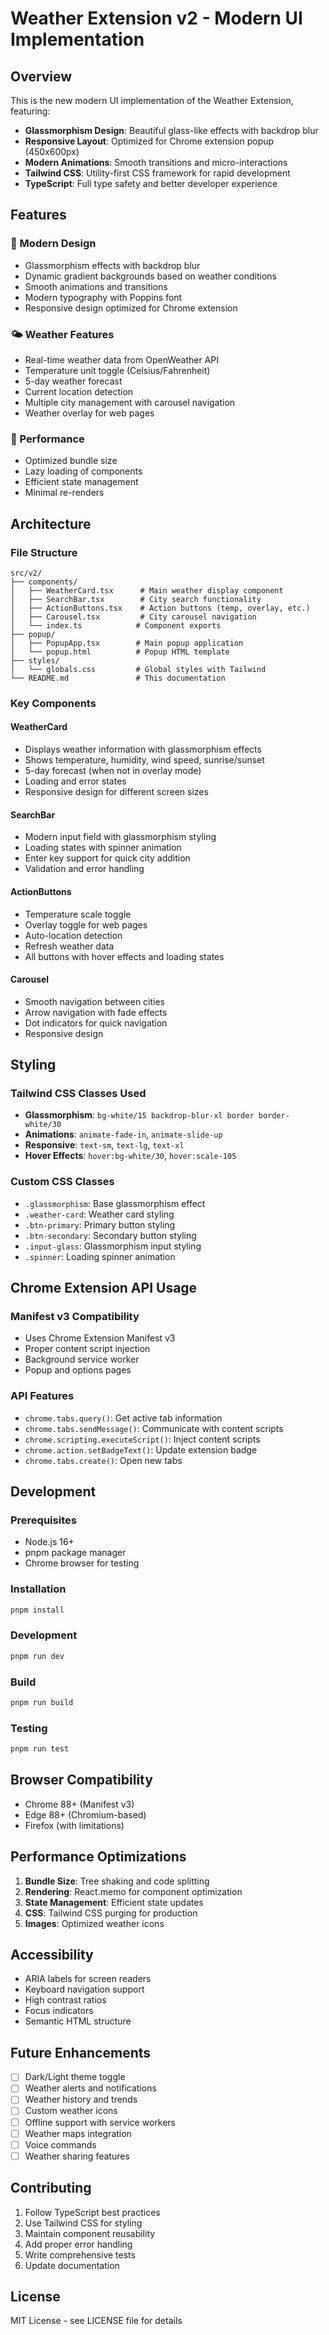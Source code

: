 # Weather Extension v2 - Modern UI Implementation

## Overview

This is the new modern UI implementation of the Weather Extension, featuring:

- **Glassmorphism Design**: Beautiful glass-like effects with backdrop blur
- **Responsive Layout**: Optimized for Chrome extension popup (450x600px)
- **Modern Animations**: Smooth transitions and micro-interactions
- **Tailwind CSS**: Utility-first CSS framework for rapid development
- **TypeScript**: Full type safety and better developer experience

## Features

### 🎨 Modern Design
- Glassmorphism effects with backdrop blur
- Dynamic gradient backgrounds based on weather conditions
- Smooth animations and transitions
- Modern typography with Poppins font
- Responsive design optimized for Chrome extension

### 🌤️ Weather Features
- Real-time weather data from OpenWeather API
- Temperature unit toggle (Celsius/Fahrenheit)
- 5-day weather forecast
- Current location detection
- Multiple city management with carousel navigation
- Weather overlay for web pages

### 🚀 Performance
- Optimized bundle size
- Lazy loading of components
- Efficient state management
- Minimal re-renders

## Architecture

### File Structure
```
src/v2/
├── components/
│   ├── WeatherCard.tsx      # Main weather display component
│   ├── SearchBar.tsx        # City search functionality
│   ├── ActionButtons.tsx    # Action buttons (temp, overlay, etc.)
│   ├── Carousel.tsx         # City carousel navigation
│   └── index.ts            # Component exports
├── popup/
│   ├── PopupApp.tsx        # Main popup application
│   └── popup.html          # Popup HTML template
├── styles/
│   └── globals.css         # Global styles with Tailwind
└── README.md               # This documentation
```

### Key Components

#### WeatherCard
- Displays weather information with glassmorphism effects
- Shows temperature, humidity, wind speed, sunrise/sunset
- 5-day forecast (when not in overlay mode)
- Loading and error states
- Responsive design for different screen sizes

#### SearchBar
- Modern input field with glassmorphism styling
- Loading states with spinner animation
- Enter key support for quick city addition
- Validation and error handling

#### ActionButtons
- Temperature scale toggle
- Overlay toggle for web pages
- Auto-location detection
- Refresh weather data
- All buttons with hover effects and loading states

#### Carousel
- Smooth navigation between cities
- Arrow navigation with fade effects
- Dot indicators for quick navigation
- Responsive design

## Styling

### Tailwind CSS Classes Used
- **Glassmorphism**: `bg-white/15 backdrop-blur-xl border border-white/30`
- **Animations**: `animate-fade-in`, `animate-slide-up`
- **Responsive**: `text-sm`, `text-lg`, `text-xl`
- **Hover Effects**: `hover:bg-white/30`, `hover:scale-105`

### Custom CSS Classes
- `.glassmorphism`: Base glassmorphism effect
- `.weather-card`: Weather card styling
- `.btn-primary`: Primary button styling
- `.btn-secondary`: Secondary button styling
- `.input-glass`: Glassmorphism input styling
- `.spinner`: Loading spinner animation

## Chrome Extension API Usage

### Manifest v3 Compatibility
- Uses Chrome Extension Manifest v3
- Proper content script injection
- Background service worker
- Popup and options pages

### API Features
- `chrome.tabs.query()`: Get active tab information
- `chrome.tabs.sendMessage()`: Communicate with content scripts
- `chrome.scripting.executeScript()`: Inject content scripts
- `chrome.action.setBadgeText()`: Update extension badge
- `chrome.tabs.create()`: Open new tabs

## Development

### Prerequisites
- Node.js 16+
- pnpm package manager
- Chrome browser for testing

### Installation
```bash
pnpm install
```

### Development
```bash
pnpm run dev
```

### Build
```bash
pnpm run build
```

### Testing
```bash
pnpm run test
```

## Browser Compatibility

- Chrome 88+ (Manifest v3)
- Edge 88+ (Chromium-based)
- Firefox (with limitations)

## Performance Optimizations

1. **Bundle Size**: Tree shaking and code splitting
2. **Rendering**: React.memo for component optimization
3. **State Management**: Efficient state updates
4. **CSS**: Tailwind CSS purging for production
5. **Images**: Optimized weather icons

## Accessibility

- ARIA labels for screen readers
- Keyboard navigation support
- High contrast ratios
- Focus indicators
- Semantic HTML structure

## Future Enhancements

- [ ] Dark/Light theme toggle
- [ ] Weather alerts and notifications
- [ ] Weather history and trends
- [ ] Custom weather icons
- [ ] Offline support with service workers
- [ ] Weather maps integration
- [ ] Voice commands
- [ ] Weather sharing features

## Contributing

1. Follow TypeScript best practices
2. Use Tailwind CSS for styling
3. Maintain component reusability
4. Add proper error handling
5. Write comprehensive tests
6. Update documentation

## License

MIT License - see LICENSE file for details 